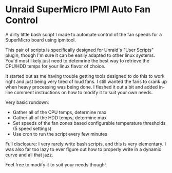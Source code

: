 # Unraid SuperMicro IPMI Auto Fan Control
A dirty little bash script I made to automate control of the fan speeds for a SuperMicro board using ipmitool. 

This pair of scripts is specifically designed for Unraid's "User Scripts" plugin, though I'm sure it can be easily adapted to other linux systems. You'd most likely just need to detemrine the best way to retrieve the CPU/HDD temps for your linux flavor of choice.

It started out as me having trouble getting tools designed to do this to work right and just being very tired of loud fans. I still wanted the fans to crank up when heavy processing was being done. I fleshed it out a bit and added in-line comment instructions on how to modify it to suit your own needs.

Very basic rundown:
- Gather all of the CPU temps, determine max
- Gather all of the HDD temps, determine max
- Set speeds of the fan zones based configurable temperature thresholds (5 speed settings)
- Use cron to run the script every few minutes

Full disclosure: I very rarely write bash scripts, and this is very elementary. I was also far too lazy to ever figure out how to properly write in a dynamic curve and all that jazz.

Feel free to modify it to suit your needs though!

